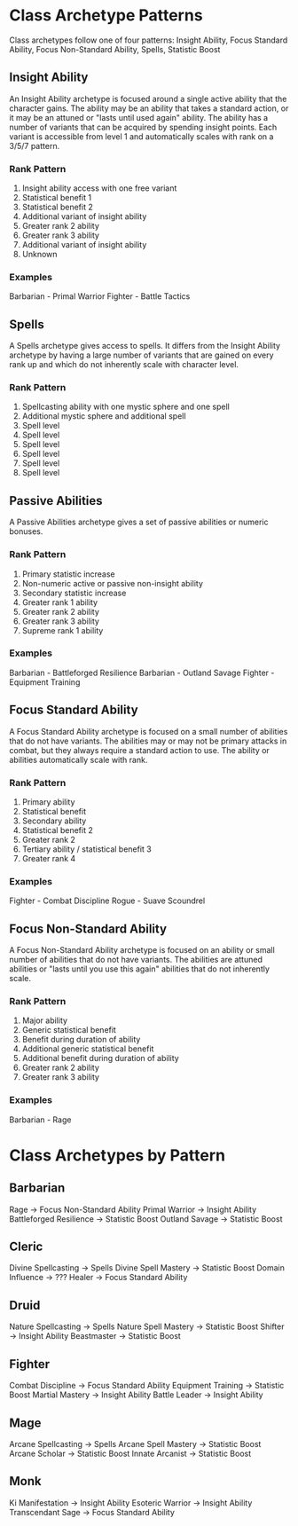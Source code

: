 # Class Archetype Patterns

Class archetypes follow one of four patterns: Insight Ability, Focus Standard Ability, Focus
Non-Standard Ability, Spells, Statistic Boost

## Insight Ability

An Insight Ability archetype is focused around a single active ability that the character gains.
The ability may be an ability that takes a standard action, or it may be an attuned or "lasts until
used again" ability.
The ability has a number of variants that can be acquired by spending insight points.
Each variant is accessible from level 1 and automatically scales with rank on a 3/5/7 pattern.

### Rank Pattern

1. Insight ability access with one free variant
2. Statistical benefit 1
3. Statistical benefit 2
4. Additional variant of insight ability
5. Greater rank 2 ability
6. Greater rank 3 ability
7. Additional variant of insight ability
8. Unknown

### Examples

Barbarian - Primal Warrior
Fighter - Battle Tactics

## Spells

A Spells archetype gives access to spells.
It differs from the Insight Ability archetype by having a large number of variants that are gained
on every rank up and which do not inherently scale with character level.

### Rank Pattern

1. Spellcasting ability with one mystic sphere and one spell
2. Additional mystic sphere and additional spell
3. Spell level
4. Spell level
5. Spell level 
6. Spell level 
7. Spell level 
8. Spell level 

## Passive Abilities

A Passive Abilities archetype gives a set of passive abilities or numeric bonuses.

### Rank Pattern

1. Primary statistic increase
2. Non-numeric active or passive non-insight ability
3. Secondary statistic increase
4. Greater rank 1 ability
5. Greater rank 2 ability
6. Greater rank 3 ability
7. Supreme rank 1 ability

### Examples

Barbarian - Battleforged Resilience
Barbarian - Outland Savage
Fighter - Equipment Training

## Focus Standard Ability

A Focus Standard Ability archetype is focused on a small number of abilities that do not have variants.
The abilities may or may not be primary attacks in combat, but they always require a standard action
to use.
The ability or abilities automatically scale with rank.

### Rank Pattern

1. Primary ability
2. Statistical benefit
3. Secondary ability
4. Statistical benefit 2
5. Greater rank 2
6. Tertiary ability / statistical benefit 3
7. Greater rank 4

### Examples

Fighter - Combat Discipline
Rogue - Suave Scoundrel

## Focus Non-Standard Ability
A Focus Non-Standard Ability archetype is focused on an ability or small number of abilities that do
not have variants.
The abilities are attuned abilities or "lasts until you use this again" abilities that do not
inherently scale.

### Rank Pattern

1. Major ability
2. Generic statistical benefit
3. Benefit during duration of ability
4. Additional generic statistical benefit
5. Additional benefit during duration of ability
6. Greater rank 2 ability
7. Greater rank 3 ability

### Examples

Barbarian - Rage

# Class Archetypes by Pattern

## Barbarian

Rage -> Focus Non-Standard Ability
Primal Warrior -> Insight Ability
Battleforged Resilience -> Statistic Boost
Outland Savage -> Statistic Boost

## Cleric

Divine Spellcasting -> Spells
Divine Spell Mastery -> Statistic Boost
Domain Influence -> ???
Healer -> Focus Standard Ability

## Druid

Nature Spellcasting -> Spells
Nature Spell Mastery -> Statistic Boost
Shifter -> Insight Ability
Beastmaster -> Statistic Boost

## Fighter

Combat Discipline -> Focus Standard Ability
Equipment Training -> Statistic Boost
Martial Mastery -> Insight Ability
Battle Leader -> Insight Ability

## Mage

Arcane Spellcasting -> Spells
Arcane Spell Mastery -> Statistic Boost
Arcane Scholar -> Statistic Boost
Innate Arcanist -> Statistic Boost

## Monk

Ki Manifestation -> Insight Ability
Esoteric Warrior -> Insight Ability
Transcendant Sage -> Focus Standard Ability
